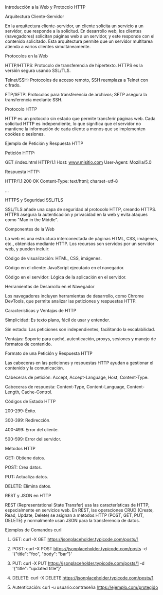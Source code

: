Introducción a la Web y Protocolo HTTP

Arquitectura Cliente-Servidor

En la arquitectura cliente-servidor, un cliente solicita un servicio a un servidor, que responde a la solicitud. En desarrollo web, los clientes (navegadores) solicitan páginas web a un servidor, y este responde con el contenido solicitado. Esta arquitectura permite que un servidor multitarea atienda a varios clientes simultáneamente.

Protocolos en la Web

HTTP/HTTPS: Protocolo de transferencia de hipertexto. HTTPS es la versión segura usando SSL/TLS.

Telnet/SSH: Protocolos de acceso remoto, SSH reemplaza a Telnet con cifrado.

FTP/SFTP: Protocolos para transferencia de archivos; SFTP asegura la transferencia mediante SSH.


Protocolo HTTP

HTTP es un protocolo sin estado que permite transferir páginas web. Cada solicitud HTTP es independiente, lo que significa que el servidor no mantiene la información de cada cliente a menos que se implementen cookies o sesiones.

Ejemplo de Petición y Respuesta HTTP

Petición HTTP:

GET /index.html HTTP/1.1
Host: www.misitio.com
User-Agent: Mozilla/5.0

Respuesta HTTP:

HTTP/1.1 200 OK
Content-Type: text/html; charset=utf-8

<html>...</html>

HTTPS y Seguridad SSL/TLS

SSL/TLS añade una capa de seguridad al protocolo HTTP, creando HTTPS. HTTPS asegura la autenticación y privacidad en la web y evita ataques como "Man in the Middle".

Componentes de la Web

La web es una estructura interconectada de páginas HTML, CSS, imágenes, etc., obtenidas mediante HTTP. Los recursos son servidos por un servidor web, y pueden incluir:

Código de visualización: HTML, CSS, imágenes.

Código en el cliente: JavaScript ejecutado en el navegador.

Código en el servidor: Lógica de la aplicación en el servidor.


Herramientas de Desarrollo en el Navegador

Los navegadores incluyen herramientas de desarrollo, como Chrome DevTools, que permite analizar las peticiones y respuestas HTTP.

Características y Ventajas de HTTP

Simplicidad: Es texto plano, fácil de usar y entender.

Sin estado: Las peticiones son independientes, facilitando la escalabilidad.

Ventajas: Soporte para caché, autenticación, proxys, sesiones y manejo de formatos de contenido.


Formato de una Petición y Respuesta HTTP

Las cabeceras en las peticiones y respuestas HTTP ayudan a gestionar el contenido y la comunicación.

Cabeceras de petición: Accept, Accept-Language, Host, Content-Type.

Cabeceras de respuesta: Content-Type, Content-Language, Content-Length, Cache-Control.


Códigos de Estado HTTP

200-299: Éxito.

300-399: Redirección.

400-499: Error del cliente.

500-599: Error del servidor.


Métodos HTTP

GET: Obtiene datos.

POST: Crea datos.

PUT: Actualiza datos.

DELETE: Elimina datos.


REST y JSON en HTTP

REST (Representational State Transfer) usa las características de HTTP, especialmente en servicios web. En REST, las operaciones CRUD (Create, Read, Update, Delete) se asignan a métodos HTTP (POST, GET, PUT, DELETE) y normalmente usan JSON para la transferencia de datos.

Ejemplos de Comandos curl

1. GET: curl -X GET https://jsonplaceholder.typicode.com/posts/1


2. POST: curl -X POST https://jsonplaceholder.typicode.com/posts -d '{"title": "foo", "body": "bar"}'


3. PUT: curl -X PUT https://jsonplaceholder.typicode.com/posts/1 -d '{"title": "updated title"}'


4. DELETE: curl -X DELETE https://jsonplaceholder.typicode.com/posts/1


5. Autenticación: curl -u usuario:contraseña https://ejemplo.com/protegido


